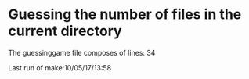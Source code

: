 # Guessing the number of files in the current directory
  
The guessinggame file composes of lines:
34
  
Last run of make:10/05/17/13:58
